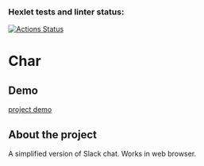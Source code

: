 ### Hexlet tests and linter status:
[![Actions Status](https://github.com/igornazim/frontend-project-12/workflows/hexlet-check/badge.svg)](https://github.com/igornazim/frontend-project-12/actions)

# Char

## Demo
[project demo](https://frontend-project-12-production-8404.up.railway.app/login)

## About the project
A simplified version of Slack chat. Works in web browser.